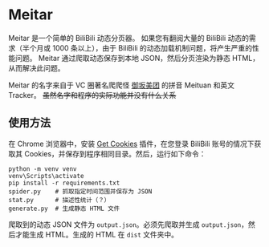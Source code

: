 # Meitar
Meitar 是一个简单的 BiliBili 动态分页器。
如果您有翻阅大量的 BiliBili 动态的需求（半个月或 1000 条以上），由于 BiliBili 的动态加载机制问题，将产生严重的性能问题。
Meitar 通过爬取动态保存到本地 JSON，然后分页渲染为静态 HTML，从而解决此问题。

Meitar 的名字来自于 VC 圈著名爬爬怪 [御坂美团](https://space.bilibili.com/4810592) 的拼音 Meituan 和英文 Tracker。
~~虽然名字和程序的实际功能并没有什么关系~~

## 使用方法
在 Chrome 浏览器中，安装 [Get Cookies](https://chrome.google.com/webstore/detail/get-cookiestxt/bgaddhkoddajcdgocldbbfleckgcbcid)
插件，在您登录 BiliBili 账号的情况下获取其 Cookies，并保存到程序相同目录。然后，运行如下命令： 
```
python -m venv venv
venv\Scripts\activate
pip install -r requirements.txt
spider.py    # 抓取指定时间范围并保存为 JSON
stat.py      # 描述性统计（？）
generate.py  # 生成静态 HTML 文件
```
爬取到的动态 JSON 文件为 `output.json`。必须先爬取并生成 `output.json`，然后才能生成 HTML。生成的 HTML 在 `dist` 文件夹中。
